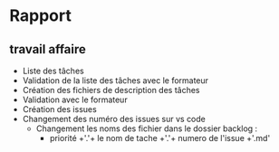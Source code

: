 # Rapport

## travail affaire
 - Liste des tâches
 - Validation de la liste des tâches avec le formateur
 - Création des fichiers de description des tâches
 - Validation avec le formateur
 - Création des issues
 - Changement des numéro des issues sur vs code
   - Changement les noms des fichier dans le dossier backlog :
     - priorité +'.'+ le nom de tache +'.'+ numero de l'issue +'.md'
